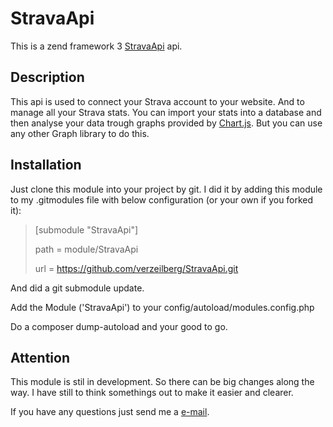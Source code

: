 # StravaApi

This is a zend framework 3 [StravaApi](https://www.strava.com) api.

## Description

This api is used to connect your Strava account to your website. And to manage all your
Strava stats. You can import your stats into a database and then analyse your data
trough graphs provided by [Chart.js](https://www.chartjs.org/). But you can use any other 
Graph library to do this.

## Installation
Just clone this module into your project by git. I did it by adding this module to
my .gitmodules file with below configuration (or your own if you forked it):

>[submodule "StravaApi"]
>
>	path = module/StravaApi
>
>	url = https://github.com/verzeilberg/StravaApi.git

And did a git submodule update.

Add the Module ('StravaApi') to your config/autoload/modules.config.php

Do a composer dump-autoload and your good to go.

## Attention

This module is stil in development. So there can be big changes along the way. 
I have still to think somethings out to make it easier and clearer.

If you have any questions just send me a [e-mail](http://mailto:sander@verzeilberg.nl). 

 


